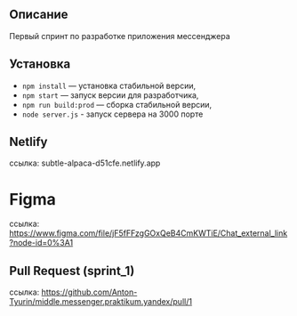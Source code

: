 ## Описание

Первый спринт по разработке приложения мессенджера

## Установка

- `npm install` — установка стабильной версии,
- `npm start` — запуск версии для разработчика,
- `npm run build:prod` — сборка стабильной версии,
- `node server.js` - запуск сервера на 3000 порте

## Netlify
ссылка: subtle-alpaca-d51cfe.netlify.app
# Figma
ссылка: https://www.figma.com/file/jF5fFFzgGOxQeB4CmKWTiE/Chat_external_link?node-id=0%3A1
## Pull Request (sprint_1)
ссылка: https://github.com/Anton-Tyurin/middle.messenger.praktikum.yandex/pull/1